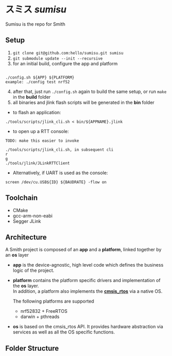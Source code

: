 # スミス _sumisu_
Sumisu is the repo for Smith

## Setup
1. ```git clone git@github.com:hello/sumisu.git sumisu```
2. ```git submodule update --init --recursive```
3. for an initial build, configure the app and platform
  ```
  
  ./config.sh ${APP} ${PLATFORM}
  example: ./config test nrf52
 ```
4. after that, just run ```./config.sh``` again to build the same setup, or run ```make``` in the **build** folder
5. all binaries and jlink flash scripts will be generated in the **bin** folder
  * to flash an application:
  ```
  ./tools/scripts/jlink_cli.sh < bin/${APPNAME}.jlink
  ```
  * to open up a RTT console:
  ```
  TODO: make this easier to invoke
  
  ./tools/scripts/jlink_cli.sh, in subsequent cli
  r
  g
  ./tools/jlink/JLinkRTTClient
  ```
  * Alternatively, if UART is used as the console:
  ```
  screen /dev/cu.USB${ID} ${BAUDRATE} -flow on
  ```

## Toolchain
* CMake
* gcc-arm-non-eabi
* Segger JLink

## Architecture
A Smith project is composed of an **app** and  a **platform**, linked together by an **os** layer
* **app** is the device-agnostic, high level code which defines the business logic of the project.
* **platform** contains the platform specific drivers and implementation of the **os** layer.  
  In addition, a platform also implements the [**cmsis_rtos**](https://www.keil.com/pack/doc/CMSIS/RTOS/html/index.html) via a native OS.

  The following platforms are supported
    * nrf52832 + FreeRTOS
    * darwin + pthreads


* **os** is based on the cmsis_rtos API.  It provides hardware abstraction via services as well as all the OS specific functions.

## Folder Structure
